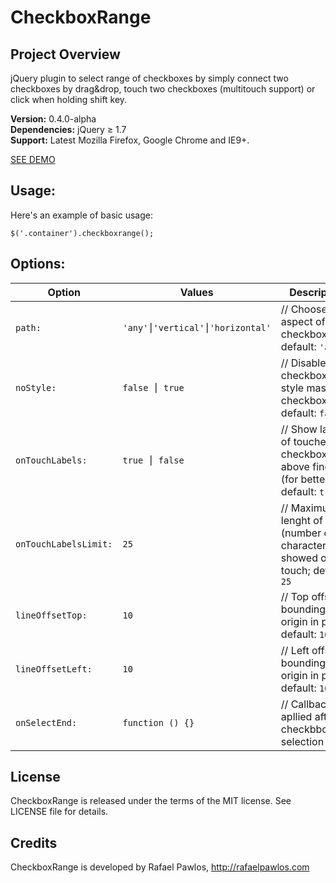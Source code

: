 CheckboxRange
=============


Project Overview
----------------

jQuery plugin to select range of checkboxes by simply connect two checkboxes by drag&drop, touch two checkboxes (multitouch support) or click when holding shift key.  

**Version:** 0.4.0-alpha  
**Dependencies:** jQuery ≥ 1.7  
**Support:** Latest Mozilla Firefox, Google Chrome and IE9+.   

[SEE DEMO](http://rafaelpawlos.com/checkboxrange)

Usage:
----------------

Here's an example of basic usage:

	$('.container').checkboxrange();


Options:
----------------

Option                | Values                              | Description
-----------------     | ----------------------------------- | -----------
`path:`               | `'any'⎮'vertical'⎮'horizontal'`     | // Choose aspect of checkboxes; default: `'any'`
`noStyle:`            | `false ⎮ true`                      | // Disable checkboxrange style mask for checkbox; default: `false`
`onTouchLabels:`      | `true ⎮ false`                      | // Show labels of touched checkbox above finger (for better UX); default: `true`
`onTouchLabelsLimit:` | `25`                                | // Maximum lenght of labels (number of characters) showed on touch; default: `25`
`lineOffsetTop:`      | `10`                                | // Top offset of bounding line origin in px; default: `10`
`lineOffsetLeft:`     | `10`                                | // Left offset of bounding line origin in px; default: `10`
`onSelectEnd:`        | `function () {}`                    | // Callback apllied after checkbboxes selection


License
----------------

CheckboxRange is released under the terms of the MIT license. See LICENSE file for details.


Credits
----------------

CheckboxRange is developed by Rafael Pawlos, http://rafaelpawlos.com
